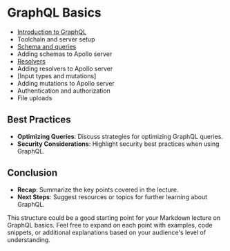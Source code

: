 # GraphQL Basics

- [Introduction to GraphQL](intro.md)
- Toolchain and server setup
- [Schema and queries](concepts.md)
- Adding schemas to Apollo server
- [Resolvers](concepts2.md)
- Adding resolvers to Apollo server
- [Input types and mutations]
- Adding mutations to Apollo server
- Authentication and authorization
- File uploads


## Best Practices
- **Optimizing Queries**: Discuss strategies for optimizing GraphQL queries.
- **Security Considerations**: Highlight security best practices when using GraphQL.

## Conclusion
- **Recap**: Summarize the key points covered in the lecture.
- **Next Steps**: Suggest resources or topics for further learning about GraphQL.

This structure could be a good starting point for your Markdown lecture on GraphQL basics. Feel free to expand on each point with examples, code snippets, or additional explanations based on your audience's level of understanding.
